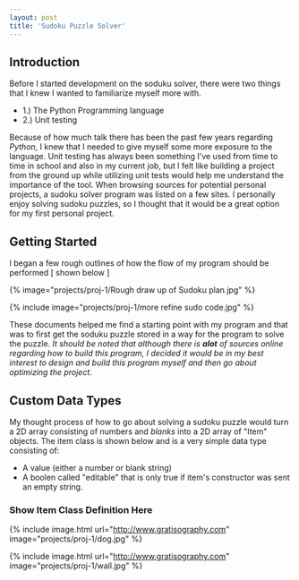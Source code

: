 ```yaml
---
layout: post
title: 'Sudoku Puzzle Solver'
---
```

## Introduction ##
Before I started development on the soduku solver, there were two things that I knew I wanted to familiarize myself more with. 
- 1.) The Python Programming language 
- 2.) Unit testing 

Because of how much talk there has been the past few years regarding *Python*, I knew that I needed to give myself some more exposure to the language. Unit testing has always been something I've used from time to time in school and also in my current job, but I felt like building a project from the ground up while utilizing unit tests would help me understand the importance of the tool. When browsing sources for potential personal projects, a sudoku solver program was listed on a few sites. I personally enjoy solving sudoku puzzles, so I thought that it would be a great option for my first personal project. 

## Getting Started ##

I began a few rough outlines of how the flow of my program should be performed [ shown below ] 


{% image="projects/proj-1/Rough draw up of Sudoku plan.jpg" %}

{% include image="projects/proj-1/more refine sudo code.jpg" %}



These documents helped me find a starting point with my program and that was to first get the soduku puzzle stored in a way for the program to solve the puzzle. *It should be noted that although there is **alot** of sources online regarding how to build this program, I decided it would be in my best interest to design and build this program myself and then go about optimizing the project*. 

## Custom Data Types ## 

My thought process of how to go about solving a sudoku puzzle would turn a 2D array consisting of numbers and *blanks* into a 2D array of "Item" objects. The item class is shown below and is a very simple data type consisting of: 
- A value (either a number or blank string)
- A boolen called "editable" that is only true if item's constructor was sent an empty string. 

### Show Item Class Definition Here ###



{% include image.html url="http://www.gratisography.com" image="projects/proj-1/dog.jpg" %}

{% include image.html url="http://www.gratisography.com" image="projects/proj-1/wall.jpg" %}
